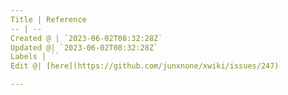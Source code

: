 ```yaml
---
Title | Reference
-- | --
Created @ | `2023-06-02T08:32:28Z`
Updated @| `2023-06-02T08:32:28Z`
Labels | ``
Edit @| [here](https://github.com/junxnone/xwiki/issues/247)

---
```


